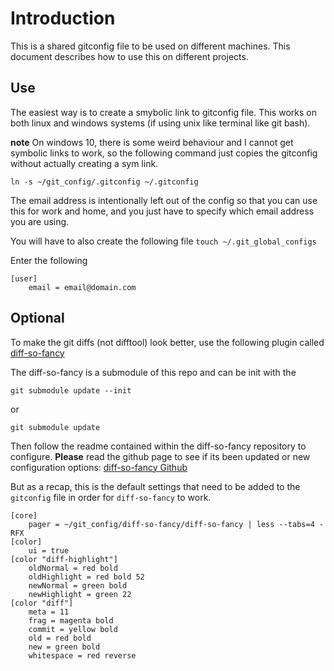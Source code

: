 # Introduction
This is a shared gitconfig file to be used on different machines. This document describes how to use this on different projects.
## Use
The easiest way is to create a smybolic link to gitconfig file. This works on both linux and windows systems (if using unix like terminal like git bash). 

**note** On windows 10, there is some weird behaviour and I cannot get symbolic links to work, so the following command just copies the gitconfig without actually creating a sym link.

`ln -s ~/git_config/.gitconfig ~/.gitconfig`

The email address is intentionally left out of the config so that you can use this for work and home, and you just have to specify which email address you are using.

You will have to also create the following file
`touch ~/.git_global_configs`

Enter the following
```
[user]
	email = email@domain.com
```
## Optional 

To make the git diffs (not difftool) look better, use the following plugin called [diff-so-fancy](https://github.com/so-fancy/diff-so-fancy)

The diff-so-fancy is a submodule of this repo and can be init with the
```
git submodule update --init
```
or 
```
git submodule update
```

Then follow the readme contained within the diff-so-fancy repository to configure. **Please** read the github page to see if its been updated or new configuration options: [diff-so-fancy Github](https://github.com/so-fancy/diff-so-fancy)

But as a recap, this is the default settings that need to be added to the `gitconfig` file in order for `diff-so-fancy` to work.

```
[core]
	pager = ~/git_config/diff-so-fancy/diff-so-fancy | less --tabs=4 -RFX
[color]
	ui = true
[color "diff-highlight"]
	oldNormal = red bold
	oldHighlight = red bold 52
	newNormal = green bold
	newHighlight = green 22
[color "diff"]
	meta = 11
	frag = magenta bold
	commit = yellow bold
	old = red bold
	new = green bold
	whitespace = red reverse
```